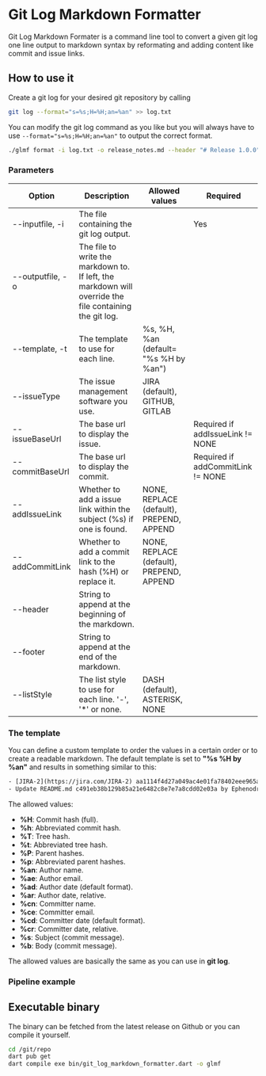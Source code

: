 # Git Log Markdown Formatter

Git Log Markdown Formater is a command line tool to convert a given git log one line output to markdown syntax by reformating and adding content like commit and issue links.

## How to use it

Create a git log for your desired git repository by calling

```bash
git log --format="s=%s;H=%H;an=%an" >> log.txt
```

You can modify the git log command as you like but you will always have to use ```--format="s=%s;H=%H;an=%an"``` to output the correct format.

```bash
./glmf format -i log.txt -o release_notes.md --header "# Release 1.0.0" --footer "Autogenerated by pipeline 56748" --issueBaseUrl "https://github.com/Ephenodrom/Git-Log-Markdown-Formatter/issues" --commitBaseUrl "https://github.com/Ephenodrom/Git-Log-Markdown-Formatter/commit/"
```

### Parameters

| Option | Description | Allowed values | Required |
| ------------- | ------------- | ------------- | ------------- |
| --inputfile, -i  | The file containing the git log output. |  | Yes |
| --outputfile, -o  | The file to write the markdown to. If left, the markdown will override the file containing the git log.  |  |  |
| --template, -t  | The template to use for each line. | %s, %H, %an (default= "%s %H by %an") |  |
| --issueType | The issue management software you use. | JIRA (default), GITHUB, GITLAB |  |
| --issueBaseUrl | The base url to display the issue. |  | Required if addIssueLink != NONE |
| --commitBaseUrl | The base url to display the commit. |  | Required if addCommitLink != NONE |
| --addIssueLink  | Whether to add a issue link within the subject (%s) if one is found. | NONE, REPLACE (default), PREPEND, APPEND |  |
| --addCommitLink | Whether to add a commit link to the hash (%H) or replace it. | NONE, REPLACE (default), PREPEND, APPEND |  |
| --header | String to append at the beginning of the markdown. |  |  |
| --footer| String to append at the end of the markdown. |  |  |
| --listStyle | The list style to use for each line. '-', '*' or none. | DASH (default), ASTERISK, NONE |  |

### The template

You can define a custom template to order the values in a certain order or to create a readable markdown. The default template is set to **"%s %H by %an"** and results in something similar to this:

```txt
- [JIRA-2](https://jira.com/JIRA-2) aa1114f4d27a049ac4e01fa78402eee965a1528a by Ephenodrom
- Update README.md c491eb38b129b85a21e6482c8e7e7a8cdd02e03a by Ephenodrom
```

The allowed values:

- **%H**: Commit hash (full).
- **%h**: Abbreviated commit hash.
- **%T**: Tree hash.
- **%t**: Abbreviated tree hash.
- **%P**: Parent hashes.
- **%p**: Abbreviated parent hashes.
- **%an**: Author name.
- **%ae**: Author email.
- **%ad**: Author date (default format).
- **%ar**: Author date, relative.
- **%cn**: Committer name.
- **%ce**: Committer email.
- **%cd**: Committer date (default format).
- **%cr**: Committer date, relative.
- **%s**: Subject (commit message).
- **%b**: Body (commit message).

>>>
The allowed values are basically the same as you can use in **git log**.
>>>

### Pipeline example

## Executable binary

The binary can be fetched from the latest release on Github or you can compile it yourself.

```bash
cd /git/repo
dart pub get
dart compile exe bin/git_log_markdown_formatter.dart -o glmf
```

